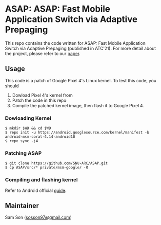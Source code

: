 # ASAP: ASAP: Fast Mobile Application Switch via Adaptive Prepaging
This repo contains the code written for ASAP: Fast Mobile Application Switch via Adaptive Prepaging (published in
ATC'21). For more detail about the project, please refer to our [paper](https://www.usenix.org/conference/atc21/presentation/son).

## Usage
This code is a patch of Google Pixel 4's Linux kernel. To test this code, you should  
1. Dowload Pixel 4's kernel from 
2. Patch the code in this repo
3. Compile the patched kernel image, then flash it to Google Pixel 4.

### Dowloading Kernel
```console
$ mkdir $WD && cd $WD
$ repo init -u https://android.googlesource.com/kernel/manifest -b android-msm-coral-4.14-android10
$ repo sync -j4
```

### Patching ASAP
```console
$ git clone https://github.com/SNU-ARC/ASAP.git
$ cp ASAP/src/* private/msm-google/ -R 
```

### Compiling and flashing kernel
Refer to Android official [guide](https://source.android.com/setup/build/building-kernels).

## Maintainer
Sam Son (sosson97@gmail.com)

